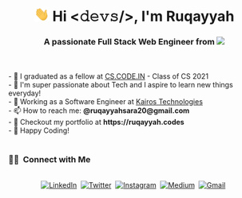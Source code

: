 
<h1 align="center"><img src="https://raw.githubusercontent.com/ABSphreak/ABSphreak/master/gifs/Hi.gif" width="30px" /> Hi <𝚍𝚎𝚟𝚜/>, I'm Ruqayyah </h1>
<h3 align="center">A passionate Full Stack Web Engineer from <img src="https://icons.iconarchive.com/icons/wikipedia/flags/64/IN-India-Flag-icon.png" width="25 style="vertical-align: bottom"/>   </h3>

</br>
</br>
- 🔭 I graduated as a fellow at <a href="https://cs.code.in/">CS.CODE.IN</a> - Class of CS 2021 </br>
- 🤩 I'm super passionate about Tech and I aspire to learn new things everyday! </br>
- 🏢 Working as a Software Engineer at <a href="https://kairostech.com">Kairos Technologies</a></br>
- 📫 How to reach me: <b>@ruqayyahsara20@gmail.com</b> </br>
- 🌱 Checkout my portfolio at <b>https://ruqayyah.codes</b> </br>
- 🚀 Happy Coding!
  
</br>
</br>

<h3> 🤝🏻 &nbsp;Connect with Me </h3> 

<p align="center">
<br>
<a href="https://www.linkedin.com/in/ruqayyah-sara-98812a165"><img src="https://img.shields.io/badge/linkedin-%230077B5.svg?&style=for-the-badge&logo=linkedin&logoColor=white" alt="LinkedIn" /></a>&nbsp;
<a href="https://twitter.com/RuqayyahMushtaq"><img src="https://img.shields.io/badge/twitter-1DA1F2?style=for-the-badge&logo=twitter&logoColor=white" alt="Twitter" /></a>&nbsp;
<a href="https://instagram.com/ruqayyahsara?utm_medium=copy_link"><img src="https://img.shields.io/badge/Instagram-%23E4405F.svg?style=for-the-badge&logo=Instagram&logoColor=white" alt="Instagram" /></a>&nbsp;
<a href="https://medium.com/@sarasadiya4"><img src="https://img.shields.io/badge/Medium-12100E?style=for-the-badge&logo=medium&logoColor=white" alt="Medium" /></a>&nbsp;
<a href="mailto:sarasadiya4@gmail.com?subject=Hola%20Jiji"><img src="https://img.shields.io/badge/gmail-%23D14836.svg?&style=for-the-badge&logo=gmail&logoColor=white" alt="Gmail"/></a>&nbsp;
</p>
